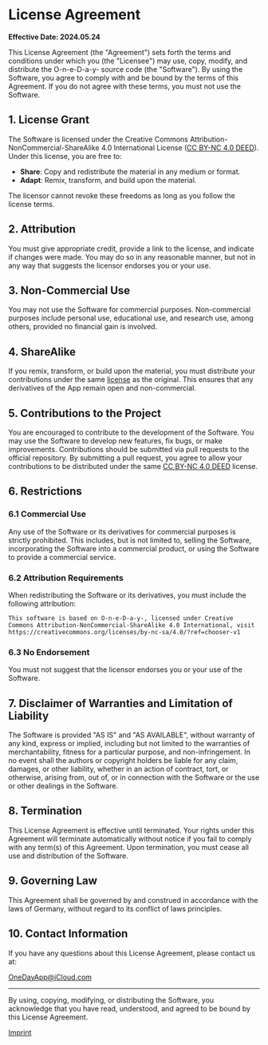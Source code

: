 # License Agreement

**Effective Date: 2024.05.24**

This License Agreement (the "Agreement") sets forth the terms and conditions under which you (the "Licensee") may use, copy, modify, and distribute the O-n-e-D-a-y- source code (the "Software"). By using the Software, you agree to comply with and be bound by the terms of this Agreement. If you do not agree with these terms, you must not use the Software.

## 1. License Grant
The Software is licensed under the Creative Commons Attribution-NonCommercial-ShareAlike 4.0 International License ([CC BY-NC 4.0 DEED](https://creativecommons.org/licenses/by-nc-sa/4.0/)). Under this license, you are free to:

- **Share**: Copy and redistribute the material in any medium or format.
- **Adapt**: Remix, transform, and build upon the material.

The licensor cannot revoke these freedoms as long as you follow the license terms.

## 2. Attribution
You must give appropriate credit, provide a link to the license, and indicate if changes were made. You may do so in any reasonable manner, but not in any way that suggests the licensor endorses you or your use.

## 3. Non-Commercial Use
You may not use the Software for commercial purposes. Non-commercial purposes include personal use, educational use, and research use, among others, provided no financial gain is involved.

## 4. ShareAlike
If you remix, transform, or build upon the material, you must distribute your contributions under the same [license](https://creativecommons.org/licenses/by-nc-sa/4.0/) as the original. This ensures that any derivatives of the App remain open and non-commercial.

## 5. Contributions to the Project
You are encouraged to contribute to the development of the Software. You may use the Software to develop new features, fix bugs, or make improvements. Contributions should be submitted via pull requests to the official repository. By submitting a pull request, you agree to allow your contributions to be distributed under the same [CC BY-NC 4.0 DEED](https://creativecommons.org/licenses/by-nc-sa/4.0/) license.

## 6. Restrictions
### 6.1 Commercial Use
Any use of the Software or its derivatives for commercial purposes is strictly prohibited. This includes, but is not limited to, selling the Software, incorporating the Software into a commercial product, or using the Software to provide a commercial service.

### 6.2 Attribution Requirements
When redistributing the Software or its derivatives, you must include the following attribution:

```
This software is based on O-n-e-D-a-y-, licensed under Creative Commons Attribution-NonCommercial-ShareAlike 4.0 International, visit https://creativecommons.org/licenses/by-nc-sa/4.0/?ref=chooser-v1
```

### 6.3 No Endorsement
You must not suggest that the licensor endorses you or your use of the Software.

## 7. Disclaimer of Warranties and Limitation of Liability
The Software is provided "AS IS" and "AS AVAILABLE", without warranty of any kind, express or implied, including but not limited to the warranties of merchantability, fitness for a particular purpose, and non-infringement. In no event shall the authors or copyright holders be liable for any claim, damages, or other liability, whether in an action of contract, tort, or otherwise, arising from, out of, or in connection with the Software or the use or other dealings in the Software.

## 8. Termination
This License Agreement is effective until terminated. Your rights under this Agreement will terminate automatically without notice if you fail to comply with any term(s) of this Agreement. Upon termination, you must cease all use and distribution of the Software.

## 9. Governing Law
This Agreement shall be governed by and construed in accordance with the laws of Germany, without regard to its conflict of laws principles.

## 10. Contact Information
If you have any questions about this License Agreement, please contact us at:

[OneDayApp@iCloud.com](mailto:OneDayApp@iCloud.com)

---

By using, copying, modifying, or distributing the Software, you acknowledge that you have read, understood, and agreed to be bound by this License Agreement.

[Imprint](https://github.com/Chris20008/O-n-e-D-a-y-/blob/master/IMPRINT.md#imprint)
